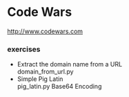 # Code Wars
http://www.codewars.com

### exercises
- Extract the domain name from a URL\
domain_from_url.py
- Simple Pig Latin\
pig_latin.py
Base64 Encoding
